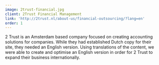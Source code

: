 ```yaml
---
image: 2trust-financial.jpg
client: 2Trust Financial Management
link: 'http://2trust.nl/about-us/financial-outsourcing/?lang=en'
order: 1
---
```

2 Trust is an Amsterdam based company focused on creating accounting solutions for companies. While they had established Dutch copy for their site, they needed an English version. Using translations of the content, we were able to create and optimise an English version in order for 2 Trust to expand their business internationally.
